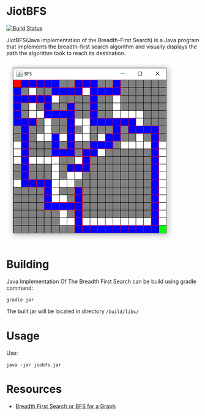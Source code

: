 # JiotBFS
[![Build Status](https://travis-ci.org/gregorygaines/JiotBFS.svg?branch=master)](https://travis-ci.org/gregorygaines/JiotBFS)

JiotBFS(Java implementation of the Breadth-First Search) is a Java program that implements the breadth-first search algorithm and visually displays the path the algorithm took to reach its destination.

![JiotBFS running](docs/images/showcase.png)

# Building
Java Implementation Of The Breadth First Search can be build using gradle command: 

    gradle jar
    
The built jar will be located in directory `/build/libs/`

# Usage 
Use:

    java -jar jiobfs.jar
    
# Resources

* [Breadth First Search or BFS for a Graph](https://www.geeksforgeeks.org/breadth-first-search-or-bfs-for-a-graph)
